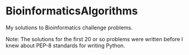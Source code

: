 BioinformaticsAlgorithms
========================

My solutions to Bioinformatics challenge problems.  

Note: The solutions for the first 20 or so problems were written before I knew about PEP-8 standards for writing Python.
